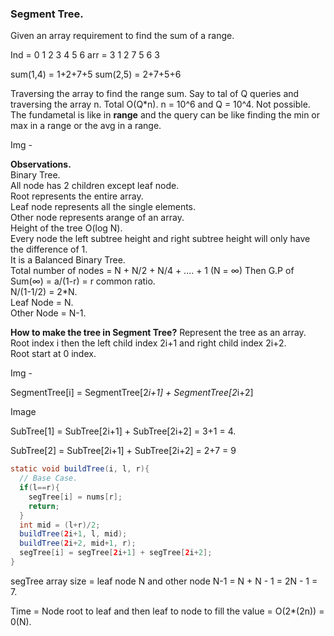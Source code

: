 ### Segment Tree.

Given an array requirement to find the sum of a range.

Ind = 0 1 2 3 4 5 6
arr = 3 1 2 7 5 6 3

sum(1,4) = 1+2+7+5
sum(2,5) = 2+7+5+6

Traversing the array to find the range sum. Say to tal of Q queries and traversing the array n. Total O(Q*n). n = 10^6 and Q = 10^4. Not possible.  
The fundametal is like in **range** and the query can be like finding the min or max in a range or the avg in a range.

Img - 

**Observations.**  
Binary Tree.  
All node has 2 children except leaf node.  
Root represents the entire array.  
Leaf node represents all the single elements.  
Other node represents arange of an array.  
Height of the tree O(log N).  
Every node the left subtree height and right subtree height will only have the difference of 1.  
It is a Balanced Binary Tree.  
Total number of nodes = N + N/2 + N/4 + .... + 1 (N = ∞) Then G.P of Sum(∞) = a/(1-r) = r common ratio.  
N/(1-1/2) = 2*N.  
Leaf Node = N.  
Other Node = N-1.

**How to make the tree in Segment Tree?**
Represent the tree as an array.  
Root index i then the left child index 2i+1 and right child index 2i+2.  
Root start at 0 index. 

Img - 

SegmentTree[i] = SegmentTree[2*i+1] + SegmentTree[2*i+2]

Image

SubTree[1] = SubTree[2i+1] + SubTree[2i+2] = 3+1 = 4. 

SubTree[2] = SubTree[2i+1] + SubTree[2i+2] = 2+7 = 9

```java
static void buildTree(i, l, r){
  // Base Case.
  if(l==r){
    segTree[i] = nums[r];
    return;
  }
  int mid = (l+r)/2;
  buildTree(2i+1, l, mid);
  buildTree(2i+2, mid+1, r);
  segTree[i] = segTree[2i+1] + segTree[2i+2];
}
```
segTree array size = leaf node N and other node N-1 = N + N - 1 = 2N - 1 = 7.  

Time = Node root to leaf and then leaf to node to fill the value = O(2*(2n)) = 0(N).
